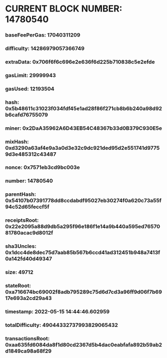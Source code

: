 # CURRENT BLOCK NUMBER: 14780540

### baseFeePerGas: 17040311209
### difficulty: 14286979057366749
### extraData: 0x706f6f6c696e2e636f6d225b710838c5e2efde
### gasLimit: 29999943
### gasUsed: 12193504
### hash: 0x5b48611c31023f034fdf45e1ad28f86f271cb8b6b240a98d92b6cafd76755079
### miner: 0x2DaA35962A6D43EB54C48367b33d0B379C930E5e
### mixHash: 0xd3290a63af4e9a3a0d3e32c9dc921ded95d2e551741d97759d3e485312c43487
### nonce: 0x7571eb3cd9bc003e
### number: 14780540
### parentHash: 0x54107b07391778dd8ccdabdf95027eb30274f0a620c73a55f94c52d65feccf5f
### receiptsRoot: 0x22e2095a88d9db5a295f96e186f1e14a9b440a595ed7657081780acac9d8012f
### sha3Uncles: 0x1dcc4de8dec75d7aab85b567b6ccd41ad312451b948a7413f0a142fd40d49347
### size: 49712
### stateRoot: 0xa716674bc69002f8adb795289c75d6d7cd3a96ff9d06f7b6917e693a2cd29a43
### timestamp: 2022-05-15 14:44:46.602959
### totalDifficulty: 49044332737993829065432
### transactionsRoot: 0xaa635fd6084da8f1d80cd2367d5b4dac0eabfafa892b59ab2d1849ca98a68f29
